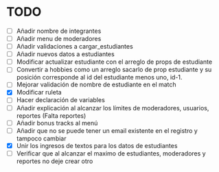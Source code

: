 # TODO

- [ ] Añadir nombre de integrantes
- [ ] Añadir menu de moderadores
- [ ] Añadir validaciones a cargar_estudiantes
- [ ] Añadir nuevos datos a estudiantes
- [ ] Modificar actualizar estudiante con el arreglo de props de estudiante
- [ ] Convertir a hobbies como un arreglo sacarlo de prop estudiante y su posición corresponde al id del estudiante menos uno, id-1.
- [ ] Mejorar validación de nombre de estudiante en el match
- [X] Modificar ruleta
- [ ] Hacer declaración de variables
- [ ] Añadir explicación al alcanzar los límites de moderadores, usuarios, reportes (Falta reportes)
- [ ] Añadir bonus tracks al menú
- [ ] Añadir que no se puede tener un email existente en el registro y tampoco cambiar
- [X] Unir los ingresos de textos para los datos de estudiantes
- [ ] Verificar que al alcanzar el maximo de estudiantes, moderadores y reportes no deje crear otro
